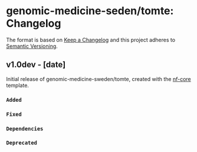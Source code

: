 # genomic-medicine-seden/tomte: Changelog

The format is based on [Keep a Changelog](https://keepachangelog.com/en/1.0.0/)
and this project adheres to [Semantic Versioning](https://semver.org/spec/v2.0.0.html).

## v1.0dev - [date]

Initial release of genomic-medicine-sweden/tomte, created with the [nf-core](https://nf-co.re/) template.

### `Added`

### `Fixed`

### `Dependencies`

### `Deprecated`
